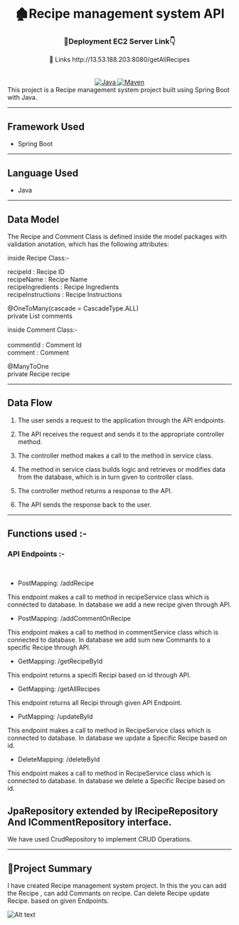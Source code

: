 <center>
<h1> 🏚️Recipe management system API</h1>
<h3> 🔴Deployment EC2 Server Link👇</h3>
🔗 Links http://13.53.188.203:8080/getAllRecipes <br>
<br>
<br>
</center>
<center>
<a href="Java url">
    <img alt="Java" src="https://img.shields.io/badge/Java->=8-darkblue.svg" />
</a>
<a href="Maven url" >
    <img alt="Maven" src="https://img.shields.io/badge/maven-3.0.5-brightgreen.svg" />
</a>
</center>
This project is a Recipe management system project built using Spring Boot with Java.

---

## Framework Used
* Spring Boot

---

## Language Used
* Java

---

## Data Model

The Recipe and Comment Class is defined inside the model packages with validation anotation, which has the following attributes:
   
   inside Recipe Class:-
   
   recipeId : Recipe ID <br>
   recipeName : Recipe Name <br>
   recipeIngredients : Recipe Ingredients <br>
   recipeInstructions : Recipe Instructions <br>
   
   @OneToMany(cascade = CascadeType.ALL)<br>
   private List<Comment> comments<br>
   
   inside Comment Class:- <br>   
   commentId : Comment Id <br>
   comment : Comment <br>
   
   @ManyToOne <br>
   private Recipe recipe <br>

---

## Data Flow

1. The user sends a request to the application through the API endpoints.
2. The API receives the request and sends it to the appropriate controller method.
3. The controller method makes a call to the method in service class.

4. The method in service class builds logic and retrieves or modifies data from the database, which is in turn given to controller class.
5. The controller method returns a response to the API.
6. The API sends the response back to the user.

---

## Functions used :-

### API Endpoints :-
</br>

* PostMapping: /addRecipe

This endpoint makes a call to method in recipeService class which is connected to database. In database we add a new recipe given through API.

* PostMapping: /addCommentOnRecipe

This endpoint makes a call to method in commentService class which is connected to database. In database we add sum new Commants to a specific Recipe through API.

* GetMapping: /getRecipeById

This endpoint returns a specifi Recipi based on id through API.

* GetMapping: /getAllRecipes

This endpoint returns all Recipi through given API Endpoint.

* PutMapping: /updateById

This endpoint makes a call to method in RecipeService class which is connected to database. In database we update a Specific Recipe based on id.


* DeleteMapping: /deleteById

This endpoint makes a call to method in RecipeService class which is connected to database. In database we delete a Specific Recipe based on id.


## JpaRepository extended by IRecipeRepository And ICommentRepository interface.


We have used CrudRepository to implement CRUD Operations.

---

## 📝Project Summary

I have created Recipe management system project.  In this the you can add the Recipe , can add Commants on recipe.  Can delete Recipe update Recipe. based on given Endpoints.

![Alt text](https://media.tenor.com/Ra5kgH_k8yMAAAAj/thank-you-thank-you-heart.gif)
